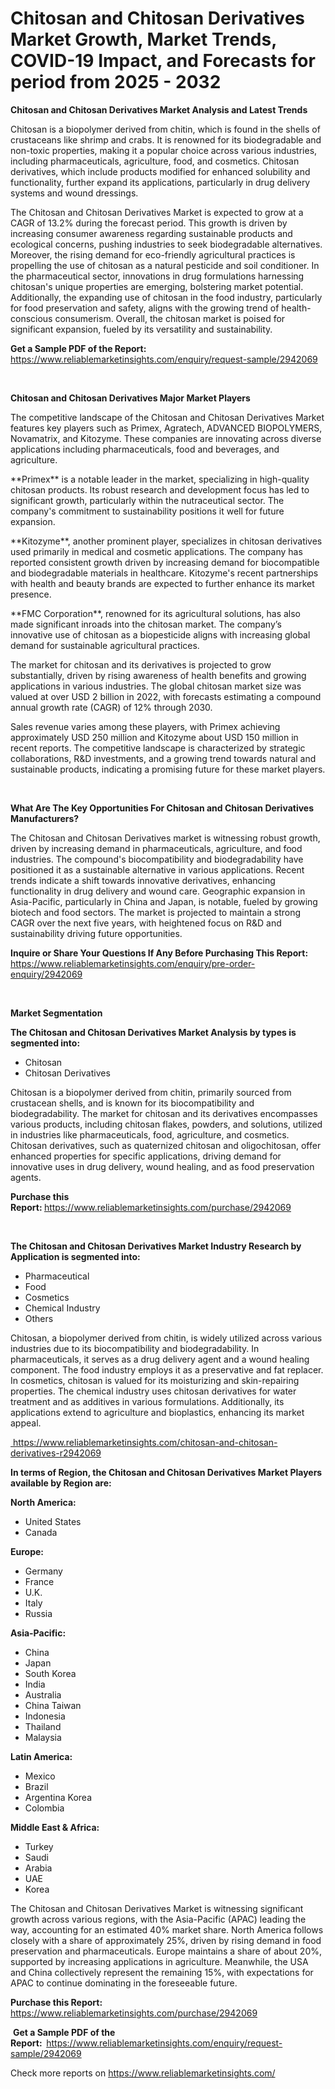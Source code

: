 <p><h1>Chitosan and Chitosan Derivatives Market Growth, Market Trends, COVID-19 Impact, and Forecasts for period from 2025 - 2032</h1></p><p><strong>Chitosan and Chitosan Derivatives Market Analysis and Latest Trends</strong></p>
<p><p>Chitosan is a biopolymer derived from chitin, which is found in the shells of crustaceans like shrimp and crabs. It is renowned for its biodegradable and non-toxic properties, making it a popular choice across various industries, including pharmaceuticals, agriculture, food, and cosmetics. Chitosan derivatives, which include products modified for enhanced solubility and functionality, further expand its applications, particularly in drug delivery systems and wound dressings.</p><p>The Chitosan and Chitosan Derivatives Market is expected to grow at a CAGR of 13.2% during the forecast period. This growth is driven by increasing consumer awareness regarding sustainable products and ecological concerns, pushing industries to seek biodegradable alternatives. Moreover, the rising demand for eco-friendly agricultural practices is propelling the use of chitosan as a natural pesticide and soil conditioner. In the pharmaceutical sector, innovations in drug formulations harnessing chitosan's unique properties are emerging, bolstering market potential. Additionally, the expanding use of chitosan in the food industry, particularly for food preservation and safety, aligns with the growing trend of health-conscious consumerism. Overall, the chitosan market is poised for significant expansion, fueled by its versatility and sustainability.</p></p>
<p><strong>Get a Sample PDF of the Report:&nbsp;</strong> <a href="https://www.reliablemarketinsights.com/enquiry/request-sample/2942069?utm_campaign=2199&utm_medium=2&utm_source=Github&utm_content=ia&utm_term=15032025&utm_id=chitosan-and-chitosan-derivatives">https://www.reliablemarketinsights.com/enquiry/request-sample/2942069</a></p>
<p>&nbsp;</p>
<p><strong>Chitosan and Chitosan Derivatives Major Market Players</strong></p>
<p><p>The competitive landscape of the Chitosan and Chitosan Derivatives Market features key players such as Primex, Agratech, ADVANCED BIOPOLYMERS, Novamatrix, and Kitozyme. These companies are innovating across diverse applications including pharmaceuticals, food and beverages, and agriculture.</p><p>**Primex** is a notable leader in the market, specializing in high-quality chitosan products. Its robust research and development focus has led to significant growth, particularly within the nutraceutical sector. The company's commitment to sustainability positions it well for future expansion.</p><p>**Kitozyme**, another prominent player, specializes in chitosan derivatives used primarily in medical and cosmetic applications. The company has reported consistent growth driven by increasing demand for biocompatible and biodegradable materials in healthcare. Kitozyme's recent partnerships with health and beauty brands are expected to further enhance its market presence.</p><p>**FMC Corporation**, renowned for its agricultural solutions, has also made significant inroads into the chitosan market. The company’s innovative use of chitosan as a biopesticide aligns with increasing global demand for sustainable agricultural practices.</p><p>The market for chitosan and its derivatives is projected to grow substantially, driven by rising awareness of health benefits and growing applications in various industries. The global chitosan market size was valued at over USD 2 billion in 2022, with forecasts estimating a compound annual growth rate (CAGR) of 12% through 2030.</p><p>Sales revenue varies among these players, with Primex achieving approximately USD 250 million and Kitozyme about USD 150 million in recent reports. The competitive landscape is characterized by strategic collaborations, R&D investments, and a growing trend towards natural and sustainable products, indicating a promising future for these market players.</p></p>
<p>&nbsp;</p>
<p><strong>What Are The Key Opportunities For Chitosan and Chitosan Derivatives Manufacturers?</strong></p>
<p><p>The Chitosan and Chitosan Derivatives market is witnessing robust growth, driven by increasing demand in pharmaceuticals, agriculture, and food industries. The compound's biocompatibility and biodegradability have positioned it as a sustainable alternative in various applications. Recent trends indicate a shift towards innovative derivatives, enhancing functionality in drug delivery and wound care. Geographic expansion in Asia-Pacific, particularly in China and Japan, is notable, fueled by growing biotech and food sectors. The market is projected to maintain a strong CAGR over the next five years, with heightened focus on R&D and sustainability driving future opportunities.</p></p>
<p><strong>Inquire or Share Your Questions If Any Before Purchasing This Report:</strong> <a href="https://www.reliablemarketinsights.com/enquiry/pre-order-enquiry/2942069?utm_campaign=2199&utm_medium=2&utm_source=Github&utm_content=ia&utm_term=15032025&utm_id=chitosan-and-chitosan-derivatives">https://www.reliablemarketinsights.com/enquiry/pre-order-enquiry/2942069</a></p>
<p>&nbsp;</p>
<p><strong>Market Segmentation</strong></p>
<p><strong>The Chitosan and Chitosan Derivatives Market Analysis by types is segmented into:</strong></p>
<p><ul><li>Chitosan</li><li>Chitosan Derivatives</li></ul></p>
<p><p>Chitosan is a biopolymer derived from chitin, primarily sourced from crustacean shells, and is known for its biocompatibility and biodegradability. The market for chitosan and its derivatives encompasses various products, including chitosan flakes, powders, and solutions, utilized in industries like pharmaceuticals, food, agriculture, and cosmetics. Chitosan derivatives, such as quaternized chitosan and oligochitosan, offer enhanced properties for specific applications, driving demand for innovative uses in drug delivery, wound healing, and as food preservation agents.</p></p>
<p><strong>Purchase this Report:&nbsp;</strong><a href="https://www.reliablemarketinsights.com/purchase/2942069?utm_campaign=2199&utm_medium=2&utm_source=Github&utm_content=ia&utm_term=15032025&utm_id=chitosan-and-chitosan-derivatives">https://www.reliablemarketinsights.com/purchase/2942069</a></p>
<p>&nbsp;</p>
<p><strong>The Chitosan and Chitosan Derivatives Market Industry Research by Application is segmented into:</strong></p>
<p><ul><li>Pharmaceutical</li><li>Food</li><li>Cosmetics</li><li>Chemical Industry</li><li>Others</li></ul></p>
<p><p>Chitosan, a biopolymer derived from chitin, is widely utilized across various industries due to its biocompatibility and biodegradability. In pharmaceuticals, it serves as a drug delivery agent and a wound healing component. The food industry employs it as a preservative and fat replacer. In cosmetics, chitosan is valued for its moisturizing and skin-repairing properties. The chemical industry uses chitosan derivatives for water treatment and as additives in various formulations. Additionally, its applications extend to agriculture and bioplastics, enhancing its market appeal.</p></p>
<p><a href="https://www.reliablemarketinsights.com/chitosan-and-chitosan-derivatives-r2942069?utm_campaign=2199&utm_medium=2&utm_source=Github&utm_content=ia&utm_term=15032025&utm_id=chitosan-and-chitosan-derivatives">&nbsp;https://www.reliablemarketinsights.com/chitosan-and-chitosan-derivatives-r2942069</a></p>
<p><strong>In terms of Region, the Chitosan and Chitosan Derivatives Market Players available by Region are:</strong></p>
<p>
    <p> <strong> North America: </strong>
        <ul>
            <li>United States</li>
            <li>Canada</li>
        </ul>
        </p> 
    <p> <strong> Europe: </strong>
        <ul>
            <li>Germany</li>
            <li>France</li>
            <li>U.K.</li>
            <li>Italy</li>
            <li>Russia</li>
        </ul>
        </p> 
    <p> <strong> Asia-Pacific: </strong>
        <ul>
            <li>China</li>
            <li>Japan</li>
            <li>South Korea</li>
            <li>India</li>
            <li>Australia</li>
            <li>China Taiwan</li>
            <li>Indonesia</li>
            <li>Thailand</li>
            <li>Malaysia</li>
        </ul>
        </p> 
    <p> <strong> Latin America: </strong>
        <ul>
            <li>Mexico</li>
            <li>Brazil</li>
            <li>Argentina Korea</li>
            <li>Colombia</li>
        </ul>
        </p> 
    <p> <strong> Middle East & Africa: </strong>
        <ul>
            <li>Turkey</li>
            <li>Saudi</li>
            <li>Arabia</li>
            <li>UAE</li>
            <li>Korea</li>
        </ul>
    </p>
    </p>
<p><p>The Chitosan and Chitosan Derivatives Market is witnessing significant growth across various regions, with the Asia-Pacific (APAC) leading the way, accounting for an estimated 40% market share. North America follows closely with a share of approximately 25%, driven by rising demand in food preservation and pharmaceuticals. Europe maintains a share of about 20%, supported by increasing applications in agriculture. Meanwhile, the USA and China collectively represent the remaining 15%, with expectations for APAC to continue dominating in the foreseeable future.</p></p>
<p><strong>Purchase this Report: </strong><a href="https://www.reliablemarketinsights.com/purchase/2942069?utm_campaign=2199&utm_medium=2&utm_source=Github&utm_content=ia&utm_term=15032025&utm_id=chitosan-and-chitosan-derivatives">https://www.reliablemarketinsights.com/purchase/2942069</a></p>
<p>&nbsp;<strong>Get a Sample PDF of the Report:&nbsp;&nbsp;</strong><a href="https://www.reliablemarketinsights.com/enquiry/request-sample/2942069?utm_campaign=2199&utm_medium=2&utm_source=Github&utm_content=ia&utm_term=15032025&utm_id=chitosan-and-chitosan-derivatives">https://www.reliablemarketinsights.com/enquiry/request-sample/2942069</a></p>
<p><strong></strong></p>
<p>Check more reports on <a href="https://www.reliablemarketinsights.com/?utm_campaign=2199&utm_medium=2&utm_source=Github&utm_content=ia&utm_term=15032025&utm_id=chitosan-and-chitosan-derivatives">https://www.reliablemarketinsights.com/</a></p>